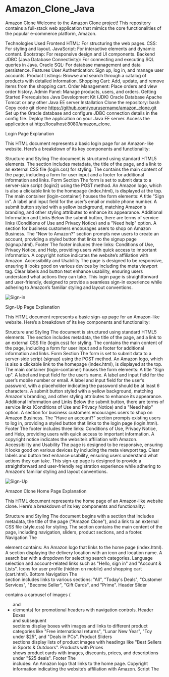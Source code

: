 # Amazon_Clone_Java
Amazon Clone
Welcome to the Amazon Clone project! This repository contains a full-stack web application that mimics the core functionalities of the popular e-commerce platform, Amazon.

Technologies Used
Frontend
HTML: For structuring the web pages.
CSS: For styling and layout.
JavaScript: For interactive elements and dynamic content.
Bootstrap: For responsive design and UI components.
Backend
JDBC (Java Database Connectivity): For connecting and executing SQL queries in Java.
Oracle SQL: For database management and data persistence.
Features
User Authentication: Sign up, log in, and manage user accounts.
Product Listings: Browse and search through a catalog of products with detailed information.
Shopping Cart: Add, update, and remove items from the shopping cart.
Order Management: Place orders and view order history.
Admin Panel: Manage products, users, and orders.
Getting Started
Prerequisites
Java Development Kit (JDK)
Oracle Database
Apache Tomcat or any other Java EE server
Installation
Clone the repository:
bash
Copy code
git clone https://github.com/yourusername/amazon_clone.git
Set up the Oracle database and configure JDBC connection details in the config file.
Deploy the application on your Java EE server.
Access the application at http://localhost:8080/amazon_clone.

Login Page Explanation

This HTML document represents a basic login page for an Amazon-like website. Here’s a breakdown of its key components and functionality:

Structure and Styling
The document is structured using standard HTML5 elements. The <head> section includes metadata, the title of the page, and a link to an external CSS file (login.css) for styling.
The <body> contains the main content of the page, including a form for user input and a footer for additional information and links.
Form Section
The form is set to submit data to a server-side script (login2) using the POST method.
An Amazon logo, which is also a clickable link to the homepage (index.html), is displayed at the top.
The main container (login-container) houses the form elements:
A title "Sign in".
A label and input field for the user’s email or mobile phone number.
A submit button styled with a yellow background, matching Amazon's branding, and other styling attributes to enhance its appearance.
Additional Information and Links
Below the submit button, there are terms of service links (Conditions of Use and Privacy Notice) and a "Need help" option.
A section for business customers encourages users to shop on Amazon Business.
The "New to Amazon?" section prompts new users to create an account, providing a styled button that links to the signup page (signup.html).
Footer
The footer includes three links: Conditions of Use, Privacy Notice, and Help, providing users with quick access to important information.
A copyright notice indicates the website’s affiliation with Amazon.
Accessibility and Usability
The page is designed to be responsive, ensuring it looks good on various devices by including the meta viewport tag.
Clear labels and button text enhance usability, ensuring users understand what actions they can take.
This login page is straightforward and user-friendly, designed to provide a seamless sign-in experience while adhering to Amazon’s familiar styling and layout conventions.

![Sign-in](https://github.com/Avishkar709/Amazon_Clone_Java/assets/165990602/b66c0046-6c14-4f71-b79b-f9b673ed6bb5)

Sign-Up Page Explanation

This HTML document represents a basic sign-up page for an Amazon-like website. Here’s a breakdown of its key components and functionality:

Structure and Styling
The document is structured using standard HTML5 elements. The <head> section includes metadata, the title of the page, and a link to an external CSS file (login.css) for styling.
The <body> contains the main content of the page, including a form for user input and a footer for additional information and links.
Form Section
The form is set to submit data to a server-side script (signup) using the POST method.
An Amazon logo, which is also a clickable link to the homepage (index.html), is displayed at the top.
The main container (login-container) houses the form elements:
A title "Sign up".
A label and input field for the user’s name.
A label and input field for the user’s mobile number or email.
A label and input field for the user’s password, with a placeholder indicating the password should be at least 6 characters.
A submit button styled with a yellow background, matching Amazon's branding, and other styling attributes to enhance its appearance.
Additional Information and Links
Below the submit button, there are terms of service links (Conditions of Use and Privacy Notice) and a "Need help" option.
A section for business customers encourages users to shop on Amazon Business.
The "Have an account?" section prompts existing users to log in, providing a styled button that links to the login page (login.html).
Footer
The footer includes three links: Conditions of Use, Privacy Notice, and Help, providing users with quick access to important information.
A copyright notice indicates the website’s affiliation with Amazon.
Accessibility and Usability
The page is designed to be responsive, ensuring it looks good on various devices by including the meta viewport tag.
Clear labels and button text enhance usability, ensuring users understand what actions they can take.
This sign-up page is designed to provide a straightforward and user-friendly registration experience while adhering to Amazon’s familiar styling and layout conventions.

![Sign-Up](https://github.com/Avishkar709/Amazon_Clone_Java/assets/165990602/74a8aa80-fb8d-410c-8046-20016e948648)

Amazon Clone Home Page Explanation

This HTML document represents the home page of an Amazon-like website clone. Here’s a breakdown of its key components and functionality:

Structure and Styling
The document begins with a <head> section that includes metadata, the title of the page ("Amazon Clone"), and a link to an external CSS file (style.css) for styling.
The <body> section contains the main content of the page, including navigation, sliders, product sections, and a footer.
Navigation
The <nav> element contains:
An Amazon logo that links to the home page (index.html).
A section displaying the delivery location with an icon and location name.
A search bar with a dropdown for selecting search categories.
Language selection and account-related links such as "Hello, sign in" and "Account & Lists".
Icons for user profile (hidden on mobile) and shopping cart (cart.html).
Bottom Navigation
The <div class="nav-bottom"> section includes links to various sections:
"All", "Today's Deals", "Customer Services", "Become Seller", "Gift Cards", and "Prime".
Header Slider
<div class="header-slider"> contains a carousel of images (<ul> and <li> elements) for promotional headers with navigation controls.
Header Boxes
<div class="header-box box-row"> and subsequent <div class="box-row"> sections display boxes with images and links to different product categories like "Free international returns", "Lunar New Year", "Toy under $25", and "Deals in PCs".
Product Sliders
<div class="products-slider"> sections display lists of product images with headings like "Best Sellers in Sports & Outdoors".
Products with Prices
<div class="products-slider-with-price"> shows product cards with images, discounts, prices, and descriptions under "$25 deals".
Footer
The <footer> includes:
An Amazon logo that links to the home page.
Copyright information indicating the website’s affiliation with Amazon.
Script
The <script> tag includes a reference to an external JavaScript file (script.js) for additional functionality.
Accessibility and Usability
The page is designed to be responsive (meta viewport tag included) and provides clear navigation and categorized product displays to enhance user experience.
This home page replicates the layout and functionality of Amazon's main page, providing a familiar browsing experience for users.


![Home-1](https://github.com/Avishkar709/Amazon_Clone_Java/assets/165990602/5b3eaf76-5de6-4d53-a29d-c8087b3d3c28)

![Home-2](https://github.com/Avishkar709/Amazon_Clone_Java/assets/165990602/db528285-1a9a-49ce-919a-135b486b9f5d)

![Home-3](https://github.com/Avishkar709/Amazon_Clone_Java/assets/165990602/db9567ec-deae-417d-b5cf-8bf90676f0d1)

![Home-4](https://github.com/Avishkar709/Amazon_Clone_Java/assets/165990602/50e7967b-a2ff-4975-8ff9-8f3246510f1d)

Product' Page Explanation

 Here's an explanation of its structure and functionality:

Header Section:

Includes the Amazon logo, country selector, search bar, language selector, sign-in link, and cart icon.
Navigation links for various sections like Today's Deals, Customer Services, and Become Seller are also included.
Breadcrumb:

Displays the navigation path for the current page, indicating the category hierarchy of the product.
Product Display Section:

Divided into two main parts:
Product Images: Displays a set of thumbnail images and a larger main image of the product.
Product Details: Provides information such as product title, seller information, ratings, pricing details (discounted price, list price, shipping options), color selection, and detailed product description.
Purchase Section:

Includes details on pricing, shipping options (free shipping, Prime eligibility), delivery dates, stock availability, quantity selector, and buttons for adding to cart or buying now.
Seller information, return policy, and payment security details are also provided.
Products Slider:

Displays a slider with multiple products under a specific price range, each featuring an image, discount information, price, and a brief description.
Footer:

Contains the Amazon logo and copyright information.
Script:

Implements JavaScript to enable horizontal scrolling on the product slider when the user scrolls vertically within the slider container.
Overall Functionality:
Navigation: Allows users to navigate through different sections of the website using the header links.
Product Display: Presents detailed information about a specific product, including images, descriptions, ratings, and pricing.
Interaction: Enables users to interact with the page through actions like adding items to the cart, selecting quantities, and viewing related products in a slider format.
Responsive Design: Designed to be responsive with mobile-friendly elements like collapsible navigation and responsive images.
This structure and functionality aim to replicate the user experience found on e-commerce platforms like Amazon, providing comprehensive product information and intuitive navigation.

![Product-1](https://github.com/Avishkar709/Amazon_Clone_Java/assets/165990602/8a2ab78d-ec3d-444f-ac22-533dfa673daa)

![Product-2](https://github.com/Avishkar709/Amazon_Clone_Java/assets/165990602/30ce5ffb-206d-455b-9307-661be8a29298)

Cart Page Explanation

Header Section:

Contains the Amazon logo and navigational elements such as delivery location, search bar, language selection, and sign-in options.
Includes links to other pages like the home page, login page, and cart page.
Navigation Bar:

Provides links to various sections like Today's Deals, Customer Service, Registry, Gift Cards, and a Sell link.
Responsive design with a collapsible menu icon for mobile devices.
Cart Section:

Displays a list of products added to the cart.
Each product includes an image, title, price, bestseller tag, stock availability, delivery options, returns policy, gift options, and product specifications.
Provides actions for each item such as quantity selection, delete, save for later, compare with similar items, and share.
Cart Summary:

Shows subtotal for all items in the cart.
Prompts for potential free shipping eligibility and allows marking an order as a gift.
Provides a button to proceed to checkout.
Products Slider Section:

Displays a slider of recommended products.
Each product card includes an image, discounted price, original price, and a short description.
Footer:

Contains the Amazon logo and copyright notice.
Script Section:

Includes JavaScript to enable horizontal scrolling for the products slider when the user scrolls within it.
This product page is designed with a clear layout, detailed product information, and user-friendly navigation, aiming to enhance the shopping experience by providing essential details and easy access to various sections of the Amazon platform.

![Cart-1](https://github.com/Avishkar709/Amazon_Clone_Java/assets/165990602/ecb28ba6-22b8-4ef9-9515-5a7c961ee881)

![Cart-2](https://github.com/Avishkar709/Amazon_Clone_Java/assets/165990602/80ec45e7-853a-40d9-a560-7e4d6c5231b5)

Today's Deal's Page Explanation

Header Section:

Includes the Amazon logo, delivery location, search bar, language selector, and sign-in/account details.
Responsive design with elements adjusting based on screen size.
Navigation Bar:

Contains links to different sections like Today's Deals, Customer Services, Become Seller, Gift Cards, and Prime.
Mobile-friendly layout with a collapsible menu icon for smaller screens.
Today's Deals Carousel:

Displays various deal categories like Deal of the Day, Lightning Deals, Mobiles, Electronics, etc., in a carousel format.
Each category includes an icon and title.
Best Sellers Section:

Lists best-selling products with images, names, discount information, prices, and color options.
Designed in a grid layout with responsive columns for different screen sizes.
New Releases Section:

Features newly released products with similar details as the Best Sellers section.
Organized into rows and columns, maintaining consistency with the overall layout.
Styling and Responsiveness:

Uses Bootstrap classes for grid system, responsive navigation, carousel controls, and image scaling.
Custom CSS for styling elements like deal items, prices, discounts, and color options.
JavaScript Libraries:

Includes jQuery and Popper.js for enhancing interactivity and Bootstrap functionality.
Ensures smooth carousel sliding and dropdown menu behaviors.
This structure ensures that the Amazon clone product page is visually appealing, functional across different devices, and provides a seamless user experience similar to the original Amazon site.

![Today's Deals](https://github.com/Avishkar709/Amazon_Clone_Java/assets/165990602/13b4a008-95f1-406a-bdea-6a007facf5d6)

![Today's Deals-2](https://github.com/Avishkar709/Amazon_Clone_Java/assets/165990602/b04b33e3-6112-48a5-bae4-2f26200e5d01)

Selle'r Page Explanation 

Header:

The Amazon logo is at the top left.
There's a delivery location set to "Wagholi, Pune".
Navigation options include "Today's Deals", "Customer Services", "Become Seller", "Gift Cards", and "Prime".
There is a search bar for finding products on Amazon.
Options for "Account & Lists", "Returns & Orders", and "Cart" are on the right side of the header.
Main Section:

A large heading that says "Become a seller on Amazon.in".
A subheading encouraging users to sell on Amazon.in, described as India's most visited shopping destination. It mentions an opportunity to get benefits worth ₹25,000.
There is a "Start Selling" button, prompting users to begin the registration process to become a seller.
A note indicating that terms and conditions apply ("T&C Apply*").
Visual Element:

An image of a person holding a sign that reads "OPPORTUNITY TO GET BENEFITS WORTH ₹25,000*".
This page aims to attract new sellers to join the Amazon.in marketplace by highlighting potential benefits and providing a straightforward call-to-action button to start the selling process.

![For-Seller's](https://github.com/Avishkar709/Amazon_Clone_Java/assets/165990602/a0c5e2a9-577d-47c5-b0e3-e6b980ce0df7)

Customer Service Page Explanation

Structure Overview:
HTML Document Setup:

The page is set up with basic HTML structure including meta tags for character set and viewport settings.
Title of the page is set to "Amazon Clone".
A link to an external CSS stylesheet is included.
Styles:

Inline CSS defines styles for body font, layout flex properties, margins, card styles, search box styles, and other elements to control the appearance and layout of the page content.
Navigation Bar:

The navigation bar includes elements such as the Amazon logo, delivery location (Wagholi, Pune), a search bar, language selection, account options, returns and orders link, and a cart link.
Additional navigation links for "Today's Deals", "Customer Services", "Become Seller", "Gift Cards", and "Prime" are included in a secondary navigation bar.
Main Content:

The main content area contains a centered welcome message with a horizontal rule below it.
There is a section titled "Some things you can do here" that lists various help topics in a card format. Each card includes an icon, title, and brief description.
Additional sections include a search box for finding more solutions and a "Browse Help Topics" section with categorized help topics.
Help Cards:

Help cards are used to provide quick access to common help topics such as tracking orders, returns and refunds, managing addresses, payment settings, account settings, and digital services support.
Search Box:

A search input box is provided for users to type in their queries to find more specific help topics or solutions.
Help Topics Section:

This section is divided into columns with headings like "Recommended Topics", "Learn how to...", and "Try it Yourself". Each column contains a list of related help topics.
Scripts:

At the end of the body, external scripts for jQuery, Popper.js, and Bootstrap are included to add functionality and interactivity to the page.
This HTML structure and content aim to provide a user-friendly interface for Amazon customers to find help and support for various issues they may encounter while using Amazon's services.

![Customer-Service-1](https://github.com/Avishkar709/Amazon_Clone_Java/assets/165990602/4493e676-b526-4beb-9aba-8accf46cdc6d)

![Customer-Service-2](https://github.com/Avishkar709/Amazon_Clone_Java/assets/165990602/21bc2fad-6747-4cee-9cc5-6980baebe3c3)

### JavaScript Code Overview:

This JavaScript code is designed to handle a simple image slider and horizontal scrolling functionality for product containers. Here's a detailed explanation:

### Variables and Element Selection:

1. **Image Slider Elements**:
    ```javascript
    const imgs = document.querySelectorAll('#slider ul img');
    const prev_btn = document.querySelector('.control_prev');
    const next_btn = document.querySelector('.control_next');
    ```
    - `imgs`: Selects all the image elements within a `ul` element that is inside an element with the `id` `slider`.
    - `prev_btn`: Selects the button with the class `control_prev` (used to move to the previous image).
    - `next_btn`: Selects the button with the class `control_next` (used to move to the next image).

2. **Initial Index**:
    ```javascript
    let n = 0;
    ```
    - `n`: A variable to keep track of the current image index being displayed.

### Functions:

1. **changeSlide Function**:
    ```javascript
    function changeSlide() {
        for (let i = 0; i < imgs.length; i++) { // reset
            imgs[i].style.display = "none";
        }
        imgs[n].style.display = "block";
    }
    ```
    - This function hides all images by setting their `display` style to `none`.
    - Then, it sets the `display` style of the current image (indexed by `n`) to `block` to make it visible.

2. **Initial Slide Setup**:
    ```javascript
    changeSlide();
    ```
    - Calls the `changeSlide` function initially to set the first image to be visible when the page loads.

### Event Listeners for Navigation Buttons:

1. **Previous Button Click Event**:
    ```javascript
    prev_btn.addEventListener("click", (e) => {
        if (n > 0) {
            n--;
        } else {
            n = imgs.length - 1;
        }
        changeSlide();
    });
    ```
    - When the previous button is clicked, the event listener checks if `n` is greater than `0`.
    - If true, it decrements `n` to show the previous image.
    - If `n` is `0`, it sets `n` to the index of the last image (`imgs.length - 1`).
    - Calls `changeSlide` to update the visible image.

2. **Next Button Click Event**:
    ```javascript
    next_btn.addEventListener("click", (e) => {
        if (n < imgs.length - 1) {
            n++;
        } else {
            n = 0;
        }
        changeSlide();
    });
    ```
    - When the next button is clicked, the event listener checks if `n` is less than the index of the last image.
    - If true, it increments `n` to show the next image.
    - If `n` is already at the last image, it sets `n` to `0` to cycle back to the first image.
    - Calls `changeSlide` to update the visible image.

### Horizontal Scrolling Functionality:

1. **Scroll Event for Product Containers**:
    ```javascript
    const scrollContainer = document.querySelectorAll(".products");
    for (const item of scrollContainer) {
        item.addEventListener("wheel", (evt) => {
            evt.preventDefault();
            item.scrollLeft += evt.deltaY;
        });
    }
    ```
    - `scrollContainer`: Selects all elements with the class `products`.
    - For each product container, it adds an event listener for the `wheel` event.
    - When the user scrolls vertically (using the mouse wheel), the event listener prevents the default vertical scroll behavior.
    - Instead, it scrolls the container horizontally by setting the `scrollLeft` property based on the vertical scroll amount (`evt.deltaY`).

### Summary:

- The code sets up an image slider with navigation buttons to move between images.
- It ensures only one image is visible at a time.
- It allows horizontal scrolling within product containers using the mouse wheel.

This creates an interactive user experience where users can navigate through images and scroll through products smoothly.




### Back-End Code Overview Part-1 :

This Java servlet, named `login2`, handles a login request by verifying the user's credentials against a database. Here's a detailed explanation of its functionality:

### Overview:

- **Package Declaration and Imports**: 
  - The servlet is part of the `amazonPro` package.
  - It imports necessary classes for handling HTTP requests, managing database connections, and dispatching requests.

### Class and Method Definitions:

1. **Class Declaration**:
    ```java
    public class login2 extends HttpServlet {
        private static final long serialVersionUID = 1L;
    ```
    - `login2` extends `HttpServlet`, allowing it to handle HTTP requests.
    - `serialVersionUID` is a unique identifier for Serializable classes.

2. **doPost Method**:
    ```java
    protected void doPost(HttpServletRequest request, HttpServletResponse response) throws ServletException, IOException {
    ```
    - This method is invoked when the servlet receives a POST request.

### Main Logic:

1. **PrintWriter Initialization**:
    ```java
    PrintWriter pw = response.getWriter();
    ```
    - This creates a `PrintWriter` object to send text responses to the client.

2. **Getting Request Parameters**:
    ```java
    String u = request.getParameter("mob");
    ```
    - Retrieves the value of the "mob" parameter from the HTTP request.

3. **Database Connection Setup**:
    ```java
    Class.forName("oracle.jdbc.driver.OracleDriver");
    Connection c = DriverManager.getConnection("jdbc:oracle:thin:@localhost:1521:xe", "system", "system");
    ```
    - Loads the Oracle JDBC driver.
    - Establishes a connection to the Oracle database using the specified URL, username ("system"), and password ("system").

4. **SQL Query Preparation and Execution**:
    ```java
    PreparedStatement ps = c.prepareStatement("select * from signup where name=?");
    ps.setString(1, u);
    ps.execute();
    ResultSet rs = ps.executeQuery();
    ```
    - Prepares a SQL query to select records from the `signup` table where the `name` matches the value of the "mob" parameter.
    - Sets the value of the first parameter in the query to the retrieved username.
    - Executes the query and stores the result in a `ResultSet`.

5. **Processing the ResultSet**:
    ```java
    if(rs.next()) {
        RequestDispatcher rd = request.getRequestDispatcher("index.html");
        rd.forward(request, response);
    }
    else {
        pw.print("Sorry username and password is incorrect");
        RequestDispatcher rd = request.getRequestDispatcher("signup.html");
        rd.include(request, response);
    }
    ```
    - Checks if the `ResultSet` contains any records.
    - If a record is found (user exists), forwards the request to `index.html`.
    - If no record is found (user does not exist), prints an error message and includes the content of `signup.html` in the response.

6. **Closing the Connection**:
    ```java
    c.close();
    ```
    - Closes the database connection.

7. **Exception Handling**:
    ```java
    catch (Exception e) {
        System.out.println(e);
    }
    ```
    - Catches and prints any exceptions that occur during the process.

### Summary:

- The servlet retrieves the "mob" parameter from the request.
- It connects to an Oracle database and checks if a user with the provided name exists in the `signup` table.
- If the user exists, it forwards the request to `index.html`.
- If the user does not exist, it displays an error message and includes `signup.html` in the response.
- It handles exceptions and ensures the database connection is closed after the operation.




### Back-End Code Overview Part-2 :


This Java servlet, named `signup`, handles user registration by inserting new user data into a database. Here's a detailed explanation of its functionality:

### Overview:

- **Package Declaration and Imports**: 
  - The servlet is part of the `amazonPro` package.
  - It imports necessary classes for handling HTTP requests, managing database connections, and dispatching requests.

### Class and Method Definitions:

1. **Class Declaration**:
    ```java
    public class signup extends HttpServlet {
        private static final long serialVersionUID = 1L;
    ```
    - `signup` extends `HttpServlet`, allowing it to handle HTTP requests.
    - `serialVersionUID` is a unique identifier for Serializable classes.

2. **doPost Method**:
    ```java
    protected void doPost(HttpServletRequest request, HttpServletResponse response) throws ServletException, IOException {
    ```
    - This method is invoked when the servlet receives a POST request.

### Main Logic:

1. **PrintWriter Initialization**:
    ```java
    PrintWriter pw = response.getWriter();
    ```
    - This creates a `PrintWriter` object to send text responses to the client.

2. **Getting Request Parameters**:
    ```java
    String n = request.getParameter("Fname");
    String m = request.getParameter("No");
    String p = request.getParameter("Pass");
    ```
    - Retrieves the values of the "Fname", "No", and "Pass" parameters from the HTTP request, which correspond to the user's name, phone number, and password, respectively.

3. **Database Connection Setup**:
    ```java
    Class.forName("oracle.jdbc.driver.OracleDriver");
    Connection c = DriverManager.getConnection("jdbc:oracle:thin:@localhost:1521:xe", "system", "system");
    ```
    - Loads the Oracle JDBC driver.
    - Establishes a connection to the Oracle database using the specified URL, username ("system"), and password ("system").

4. **SQL Query Preparation and Execution**:
    ```java
    PreparedStatement ps = c.prepareStatement("insert into signup values (?,?,?)");
    ps.setString(1, n);
    ps.setString(2, m);
    ps.setString(3, p);
    ps.execute();
    ResultSet rs = ps.executeQuery();
    ```
    - Prepares a SQL query to insert a new record into the `signup` table with the provided name, phone number, and password.
    - Sets the values of the parameters in the query to the retrieved user details.
    - Executes the query to insert the new user data into the database.

5. **Update Check and Request Forwarding**:
    ```java
    int b = ps.executeUpdate();
    if(b > 0) {
        RequestDispatcher rd = request.getRequestDispatcher("login.html");
        rd.forward(request, response);
    }
    ```
    - Executes the `executeUpdate` method, which returns the number of rows affected by the insert operation.
    - If the insertion is successful (i.e., `b > 0`), forwards the request to `login.html` for the user to log in.

6. **Exception Handling**:
    ```java
    catch (Exception e) {
        e.printStackTrace(); // Log the exception stack trace
        System.out.println("Something went wrong!!!!!!! " + e.getMessage());
    }
    ```
    - Catches and logs any exceptions that occur during the process.
    - Prints the exception message to the console for debugging purposes.

### Summary:

- The servlet retrieves user registration details from the request.
- It connects to an Oracle database and inserts the new user data into the `signup` table.
- If the insertion is successful, it forwards the request to `login.html`.
- It handles exceptions by logging the stack trace and printing an error message.



### SQL Code Overview :

The provided SQL statement creates a table named `signup` with three columns. Here's a detailed explanation of the code:

```sql
CREATE TABLE signup (
    name VARCHAR(100),
    mobile VARCHAR(100),
    pass VARCHAR(100)
);
```

### Explanation:

1. **CREATE TABLE signup**:
    - This command creates a new table called `signup` in the database.

2. **Columns**:
    - `name VARCHAR(100)`: 
        - `name` is the column name.
        - `VARCHAR(100)` specifies that this column can store variable-length character strings up to 100 characters long.
    
    - `mobile VARCHAR(100)`:
        - `mobile` is the column name.
        - `VARCHAR(100)` specifies that this column can store variable-length character strings up to 100 characters long.

    - `pass VARCHAR(100)`:
        - `pass` is the column name.
        - `VARCHAR(100)` specifies that this column can store variable-length character strings up to 100 characters long. 

### Summary:
The SQL statement creates a table named `signup` with three columns (`name`, `mobile`, and `pass`), all of which can store strings up to 100 characters in length.


![SQL-Data](https://github.com/Avishkar709/Amazon_Clone_Java/assets/165990602/e1f18fb5-61c8-43c3-9b75-5dd0f846a303)



